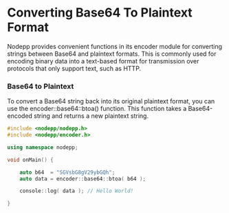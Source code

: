 # Converting Base64 To Plaintext Format

Nodepp provides convenient functions in its encoder module for converting strings between Base64 and plaintext formats. This is commonly used for encoding binary data into a text-based format for transmission over protocols that only support text, such as HTTP.

### Base64 to Plaintext

To convert a Base64 string back into its original plaintext format, you can use the encoder::base64::btoa() function. This function takes a Base64-encoded string and returns a new plaintext string.

```cpp
#include <nodepp/nodepp.h>
#include <nodepp/encoder.h>

using namespace nodepp;

void onMain() {

    auto b64  = "SGVsbG8gV29ybGQh";
    auto data = encoder::base64::btoa( b64 );

    console::log( data ); // Hello World!

}
```
